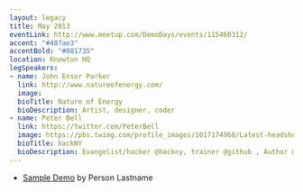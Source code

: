 ```yaml
---
layout: legacy
title: May 2013
eventLink: http://www.meetup.com/DemoDays/events/115460312/
accent: "#487ae3"
accentBold: "#081735"
location: Knewton HQ
legSpeakers:
- name: John Ensor Parker
  link: http://www.natureofenergy.com/
  image: 
  bioTitle: Nature of Energy
  bioDescription: Artist, designer, coder
- name: Peter Bell
  link: https://twitter.com/PeterBell
  image: https://pbs.twimg.com/profile_images/1017174968/Latest-headshot-130x130.jpg
  bioTitle: hackNY
  bioDescription: Evangelist/hacker @hackny, trainer @github , Author @pearsonplc, Lean startups, Ruby/Groovy/Clojure/JS/NoSQL/Node/Mobile Cofounder @CTOSchool, Instructor @GA
---
```


* [Sample Demo](#) by Person Lastname